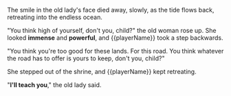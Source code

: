 The smile in the old lady's face died away, slowly, as the tide flows back, retreating into the endless ocean.

"You think high of yourself, don't you, child?" the old woman rose up. She looked **immense** and **powerful**, and {{playerName}} took a step backwards.

"You think you're too good for these lands. For this road. You think whatever the road has to offer is yours to keep, don't you, child?"

She stepped out of the shrine, and {{playerName}} kept retreating.

"**I'll teach you**," the old lady said.
